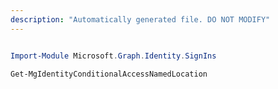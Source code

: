 ```yaml
---
description: "Automatically generated file. DO NOT MODIFY"
---
```


```powershell

Import-Module Microsoft.Graph.Identity.SignIns

Get-MgIdentityConditionalAccessNamedLocation

```